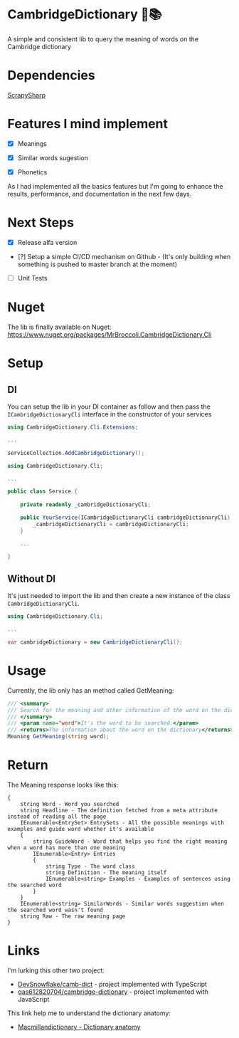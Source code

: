 # CambridgeDictionary :book::books:
A simple and consistent lib to query the meaning of words on the Cambridge dictionary


# Dependencies
[ScrapySharp](https://github.com/rflechner/ScrapySharp)


# Features I mind implement
- [x] Meanings
- [x] Similar words sugestion
- [x] Phonetics


As I had implemented all the basics features but I'm going to enhance the results, performance, and documentation in the next few days.

# Next Steps
 - [x] Release alfa version
 - [?] Setup a simple CI/CD mechanism on Github - (It's only building when something is pushed to master branch at the moment)
 - [ ] Unit Tests


# Nuget
The lib is finally available on Nuget: https://www.nuget.org/packages/MrBroccoli.CambridgeDictionary.Cli


# Setup

## DI

You can setup the lib in your DI container as follow and then pass the ```ICambridgeDictionaryCli``` interface in the constructor of your services

```C#
using CambridgeDictionary.Cli.Extensions;

...

serviceCollection.AddCambridgeDictionary();
```

```C#
using CambridgeDictionary.Cli;

...

public class Service {
    
    private readonly _cambridgeDictionaryCli;

    public YourService(ICambridgeDictionaryCli cambridgeDictionaryCli) {
        _cambridgeDictionaryCli = cambridgeDictionaryCli;
    }

    ...

}
```


## Without DI

It's just needed to import the lib and then create a new instance of the class ```CambridgeDictionaryCli```.

```C#
using CambridgeDictionary.Cli;

...

var cambridgeDictionary = new CambridgeDictionaryCli();
```


# Usage

Currently, the lib only has an method called GetMeaning:

````C#
/// <summary>
/// Search for the meaning and other information of the word on the dictionary
/// </summary>
/// <param name="word">It's the word to be searched.</param>
/// <returns>The information about the word on the dictionary</returns>
Meaning GetMeaning(string word);
````


# Return

The Meaning response looks like this:

```
{
    string Word - Word you searched
    string Headline - The definition fetched from a meta attribute instead of reading all the page
    IEnumerable<EntrySet> EntrySets - All the possible meanings with examples and guide word whether it's available
    {
        string GuideWord - Word that helps you find the right meaning when a word has more than one meaning
        IEnumerable<Entry> Entries
        {
            string Type - The word class
            string Definition - The meaning itself
            IEnumerable<string> Examples - Examples of sentences using the searched word
        }
    }
    IEnumerable<string> SimilarWords - Similar words suggestion when the searched word wasn't found
    string Raw - The raw meaning page
}

```


# Links
I'm lurking this other two project:

 - [DevSnowflake/camb-dict](https://github.com/DevSnowflake/camb-dict) - project implemented with TypeScript
 - [qas612820704/cambridge-dictionary](https://github.com/qas612820704/cambridge-dictionary) - project implemented with JavaScript

This link help me to understand the dictionary anatomy:

 - [Macmillandictionary - Dictionary anatomy](https://www.macmillandictionary.com/learn/dictionary-entry.html)

